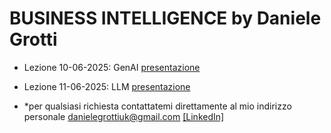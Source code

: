 # BUSINESS INTELLIGENCE by Daniele Grotti

- Lezione 10-06-2025: GenAI [presentazione](pdf/AI_intro_long.pdf)  
- Lezione 11-06-2025: LLM [presentazione](pdf/AI_intro_long.pdf)  




- *per qualsiasi richiesta contattatemi direttamente al mio indirizzo personale danielegrottiuk@gmail.com [[LinkedIn]](https://www.linkedin.com/in/daniele-grotti/)

